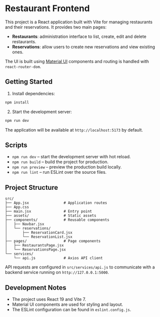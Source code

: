 # Restaurant Frontend

This project is a React application built with Vite for managing restaurants and their reservations. It provides two main pages:

- **Restaurants**: administration interface to list, create, edit and delete restaurants.
- **Reservations**: allow users to create new reservations and view existing ones.

The UI is built using [Material UI](https://mui.com/) components and routing is handled with `react-router-dom`.

## Getting Started

1. Install dependencies:
```bash
npm install
```

2. Start the development server:
```bash
npm run dev
```

The application will be available at `http://localhost:5173` by default.

## Scripts

- `npm run dev` – start the development server with hot reload.
- `npm run build` – build the project for production.
- `npm run preview` – preview the production build locally.
- `npm run lint` – run ESLint over the source files.


## Project Structure

```
src/
├── App.jsx                # Application routes
├── App.css
├── main.jsx               # Entry point
├── assets/                # Static assets
├── components/            # Reusable components
│   ├── Navbar.jsx
│   └── reservations/
│       ├── ReservationCard.jsx
│       └── ReservationList.jsx
├── pages/                 # Page components
│   ├── RestaurantsPage.jsx
│   └── ReservationsPage.jsx
└── services/
    └── api.js             # Axios API client
```

API requests are configured in `src/services/api.js` to communicate with a backend service running on `http://127.0.0.1:5000`.


## Development Notes

- The project uses React 19 and Vite 7.
- Material UI components are used for styling and layout.
- The ESLint configuration can be found in `eslint.config.js`.